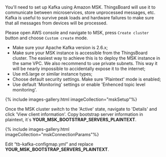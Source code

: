 You'll need to set up Kafka using Amazon MSK. ThingsBoard will use it to communicate between microservices, store unprocessed messages, etc.
Kafka is useful to survive peak loads and hardware failures to make sure that all messages from devices will be processed.

Please open AWS console and navigate to MSK, press `Create cluster` button and choose `Custom create` mode.

* Make sure your Apache Kafka version is 2.6.x;
* Make sure your MSK instance is accessible from the ThingsBoard cluster.
  The easiest way to achieve this is to deploy the MSK instance in the same VPC.
  We also recommend to use private subnets. This way it will be nearly impossible to accidentally expose it to the internet;
* Use m5.large or similar instance types;
* Choose default security settings. Make sure 'Plaintext' mode is enabled;
* Use default 'Monitoring' settings or enable 'Enhenced topic level monitoring'.

{% include images-gallery.html imageCollection="mskSetup"%}

Once the MSK cluster switch to the 'Active' state, navigate to 'Details' and click 'View client information'.
Copy bootstrap server information in plaintext, it`s **YOUR_MSK_BOOTSTRAP_SERVERS_PLAINTEXT**.

{% include images-gallery.html imageCollection="mskConnectionParams"%}

Edit “tb-kafka-configmap.yml” and replace **YOUR_MSK_BOOTSTRAP_SERVERS_PLAINTEXT**.